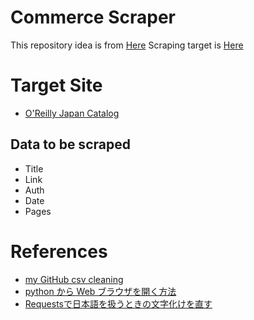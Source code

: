 # Commerce Scraper
This repository idea is from [Here](https://www.freelancer.com/projects/python/commerce-product-scraper-with-details/)
Scraping target is [Here](https://www.oreilly.co.jp/catalog/)

# Target Site
- [O'Reilly Japan Catalog](https://www.oreilly.co.jp/catalog/)

## Data to be scraped
- Title
- Link
- Auth
- Date
- Pages

# References
- [my GitHub csv cleaning](https://github.com/Yukiya025/csvCleaning)
- [python から Web ブラウザを開く方法](https://qiita.com/hideshis/items/1f556847784434cd815e)
- [Requestsで日本語を扱うときの文字化けを直す](https://qiita.com/nittyan/items/d3f49a7699296a58605b#comment-39d29e1caaa02b1ffd78)



 